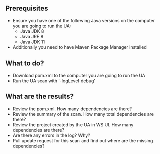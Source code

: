 ## Prerequisites
* Ensure you have one of the following Java versions on the computer you are going to run the UA: 
  * Java JDK 8
  * Java JRE 8
  * Java JDK 11
* Additionally you need to have Maven Package Manager installed 

## What to do?
* Download pom.xml to the computer you are going to run the UA
* Run the UA scan with '-logLevel debug' 

## What are the results?
* Review the pom.xml. How many dependencies are there?
* Review the summary of the scan. How many total dependencies are there?
* Review the project created by the UA in WS UI. How many dependencies are there?
* Are there any errors in the log? Why?
* Pull update request for this scan and find out where are the missing dependencies? 
